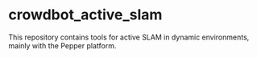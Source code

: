 # crowdbot_active_slam
This repository contains tools for active SLAM in dynamic environments, mainly with the Pepper platform. 
